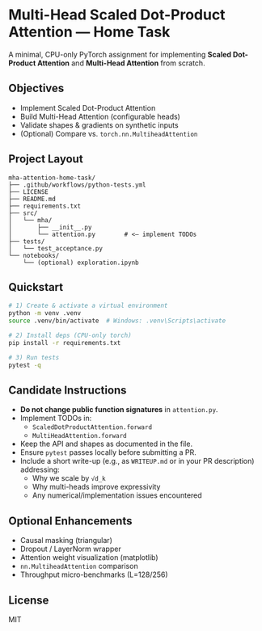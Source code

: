 
# Multi-Head Scaled Dot-Product Attention — Home Task

A minimal, CPU-only PyTorch assignment for implementing **Scaled Dot-Product Attention** and **Multi-Head Attention** from scratch.

## Objectives
- Implement Scaled Dot-Product Attention
- Build Multi-Head Attention (configurable heads)
- Validate shapes & gradients on synthetic inputs
- (Optional) Compare vs. `torch.nn.MultiheadAttention`

## Project Layout
```
mha-attention-home-task/
├── .github/workflows/python-tests.yml
├── LICENSE
├── README.md
├── requirements.txt
├── src/
│   └── mha/
│       ├── __init__.py
│       └── attention.py        # <— implement TODOs
├── tests/
│   └── test_acceptance.py
└── notebooks/
    └── (optional) exploration.ipynb
```

## Quickstart
```bash
# 1) Create & activate a virtual environment
python -m venv .venv
source .venv/bin/activate  # Windows: .venv\Scripts\activate

# 2) Install deps (CPU-only torch)
pip install -r requirements.txt

# 3) Run tests
pytest -q
```

## Candidate Instructions
- **Do not change public function signatures** in `attention.py`.
- Implement TODOs in:
  - `ScaledDotProductAttention.forward`
  - `MultiHeadAttention.forward`
- Keep the API and shapes as documented in the file.
- Ensure `pytest` passes locally before submitting a PR.
- Include a short write-up (e.g., as `WRITEUP.md` or in your PR description) addressing:
  - Why we scale by `√d_k`
  - Why multi-heads improve expressivity
  - Any numerical/implementation issues encountered

## Optional Enhancements
- Causal masking (triangular)
- Dropout / LayerNorm wrapper
- Attention weight visualization (matplotlib)
- `nn.MultiheadAttention` comparison
- Throughput micro-benchmarks (L=128/256)

## License
MIT
